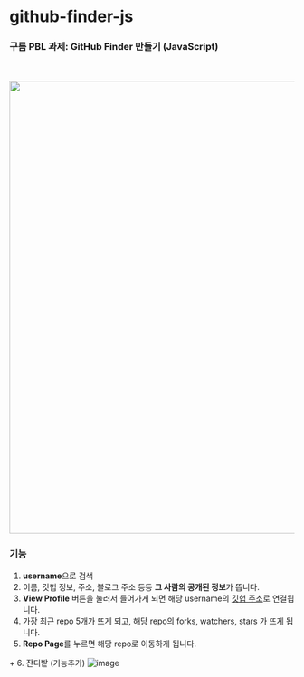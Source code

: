 # github-finder-js
### 구름 PBL 과제: GitHub Finder 만들기 (JavaScript)
<br><br>
<img style="width:800px" src="https://github.com/HJunng/github-finder-js/assets/56528404/55863fef-b540-4a79-b9ec-0bad4ec4ada5">


### 기능
1. **username**으로 검색
2. 이름, 깃헙 정보, 주소, 블로그 주소 등등 **그 사람의 공개된 정보**가 뜹니다.
3. **View Profile** 버튼을 눌러서 들어가게 되면 해당 username의 <u>깃헙 주소</u>로 연결됩니다.
4. 가장 최근 repo <u>5개</u>가 뜨게 되고, 해당 repo의 forks, watchers, stars 가 뜨게 됩니다.
5. **Repo Page**를 누르면 해당 repo로 이동하게 됩니다.

\+ 6. 잔디밭 (기능추가)
![image](https://github.com/HJunng/github-finder-js/assets/56528404/63b35056-cd59-4c8a-90f8-0310a3fa59a9)
